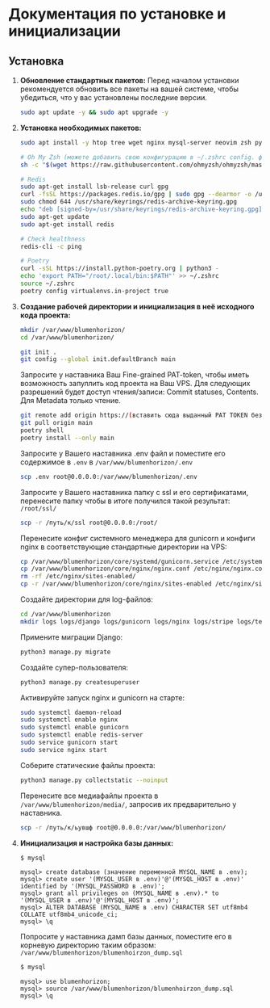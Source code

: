 # Документация по установке и инициализации

## Установка

1. **Обновление cтандартных пакетов:**
   Перед началом установки рекомендуется обновить все пакеты на вашей системе, чтобы убедиться, что у вас установлены последние версии.

   ```bash
   sudo apt update -y && sudo apt upgrade -y
   ```

2. **Установка необходимых пакетов:**

    ```bash
    sudo apt install -y htop tree wget nginx mysql-server neovim zsh python3-dev default-libmysqlclient-dev build-essential pkg-config

    # Oh My Zsh (можете добавить свою конфигурацию в ~/.zshrc config. файл)
    sh -c "$(wget https://raw.githubusercontent.com/ohmyzsh/ohmyzsh/master/tools/install.sh -O -)"

    # Redis
    sudo apt-get install lsb-release curl gpg
    curl -fsSL https://packages.redis.io/gpg | sudo gpg --dearmor -o /usr/share/keyrings/redis-archive-keyring.gpg
    sudo chmod 644 /usr/share/keyrings/redis-archive-keyring.gpg
    echo "deb [signed-by=/usr/share/keyrings/redis-archive-keyring.gpg] https://packages.redis.io/deb $(lsb_release -cs) main" | sudo tee /etc/apt/sources.list.d/redis.list
    sudo apt-get update
    sudo apt-get install redis

    # Check healthness
    redis-cli -c ping

    # Poetry
    curl -sSL https://install.python-poetry.org | python3 -
    echo 'export PATH="/root/.local/bin:$PATH"' >> ~/.zshrc
    source ~/.zshrc
    poetry config virtualenvs.in-project true
    ```

3. **Создание рабочей директории и инициализация в неё исходного кода проекта:**

    ```bash
    mkdir /var/www/blumenhorizon/
    cd /var/www/blumenhorizon/

    git init .
    git config --global init.defaultBranch main
    ```

    Запросите у наставника Ваш Fine-grained PAT-token, чтобы иметь возможность запуллить код проекта на Ваш VPS.
    Для следующих разрешений будет доступ чтения/записи: Commit statuses, Contents.
    Для Metadata только чтение.

    ```bash
    git remote add origin https://(вставить сюда выданный PAT TOKEN без скобочек)>@github.com/Leviinson/BlumenHorizon.git
    git pull origin main
    poetry shell
    poetry install --only main
    ```

    Запросите у Вашего наставника .env файл и поместите его содержимое в `.env` в `/var/www/blumenhorizon/.env`

    ```bash
    scp .env root@0.0.0.0:/var/www/blumenhorizon/.env
    ```

    Запросите у Вашего наставника папку с ssl и его сертификатами, перенесите папку чтобы в итоге получился такой результат: `/root/ssl/`

    ```bash
    scp -r /путь/к/ssl root@0.0.0.0:/root/
    ```

    Перенесите конфиг системного менеджера для gunicorn и конфиги nginx в соответствующие стандартные директории на VPS:

    ```bash
    cp /var/www/blumenhorizon/core/systemd/gunicorn.service /etc/systemd/system/
    cp /var/www/blumenhorizon/core/nginx/nginx.conf /etc/nginx/nginx.conf
    rm -rf /etc/nginx/sites-enabled/
    cp -r /var/www/blumenhorizon/core/nginx/sites-enabled /etc/nginx/sites-enabled
    ```

    Создайте директории для log-файлов:

    ```bash
    cd /var/www/blumenhorizon
    mkdir logs logs/django logs/gunicorn logs/nginx logs/stripe logs/telegram logs/celery logs/mysql logs/redis
    ```

    Примените миграции Django:

    ```bash
    python3 manage.py migrate
    ```

    Создайте супер-пользователя:

    ```bash
    python3 manage.py createsuperuser
    ```

    Активируйте запуск nginx и gunicorn на старте:

    ```bash
    sudo systemctl daemon-reload
    sudo systemctl enable nginx
    sudo systemctl enable gunicorn
    sudo systemctl enable redis-server
    sudo service gunicorn start
    sudo service nginx start
    ```

    Соберите статические файлы проекта:

    ```bash
    python3 manage.py collectstatic --noinput
    ```

    Перенесите все медиафайлы проекта в `/var/www/blumenhorizon/media/`, запросив их предварительно у наставника.

    ```bash
    scp -r /путь/к/ьувшф root@0.0.0.0:/var/www/blumenhorizon/
    ```

4. **Инициализация и настройка базы данных:**

    ```bash
    $ mysql
    ```

    ```mysql
    mysql> create database (значение переменной MYSQL_NAME в .env);
    mysql> create user '(MYSQL_USER в .env)'@'(MYSQL_HOST в .env)' identified by '(MYSQL_PASSWORD в .env)';
    mysql> grant all privileges on (MYSQL_NAME в .env).* to '(MYSQL_USER в .env)'@'(MYSQL_HOST в .env)';
    mysql> ALTER DATABASE (MYSQL_NAME в .env) CHARACTER SET utf8mb4 COLLATE utf8mb4_unicode_ci;
    mysql> \q
    ```

    Попросите у наставника дамп базы данных, поместите его в корневую директорию таким образом: `/var/www/blumenhorizon/blumenhoirzon_dump.sql`

    ```bash
    $ mysql
    ```

    ```mysql
    mysql> use blumenhorizon;
    mysql> source /var/www/blumenhorizon/blumenhoirzon_dump.sql
    mysql> \q
    ```
